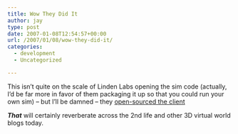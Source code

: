 ```yaml
---
title: Wow They Did It
author: jay
type: post
date: 2007-01-08T12:54:57+00:00
url: /2007/01/08/wow-they-did-it/
categories:
  - development
  - Uncategorized

---
```

This isn’t quite on the scale of Linden Labs opening the sim code (actually, I’d be far more in favor of them packaging it up so that you could run your own sim) &#8211; but I’ll be damned &#8211; they [open-sourced the client][1]

**_That_** will certainly reverberate across the 2nd life and other 3D virtual world blogs today.

 [1]: http://blog.secondlife.com/2007/01/08/embracing-the-inevitable/